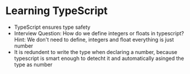 # Learning TypeScript

- TypeScript ensures type safety
- Interview Question: How do we define integers or floats in typescript?
  Hint: We don't need to define, integers and float everything is just number
- It is redundent to write the type when declaring a number, because typescript is smart enough to detecht it and automatically asinged the type as number
